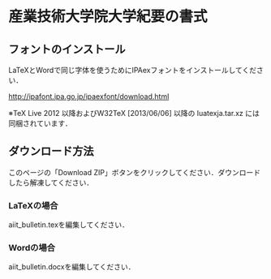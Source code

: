 # 産業技術大学院大学紀要の書式

## フォントのインストール

LaTeXとWordで同じ字体を使うためにIPAexフォントをインストールしてください．

http://ipafont.ipa.go.jp/ipaexfont/download.html

※TeX Live 2012 以降およびW32TeX [2013/06/06] 以降の luatexja.tar.xz には同梱されています．

## ダウンロード方法

このページの「Download ZIP」ボタンをクリックしてください．ダウンロードしたら解凍してください．

### LaTeXの場合

aiit_bulletin.texを編集してください．

### Wordの場合

aiit_bulletin.docxを編集してください．

